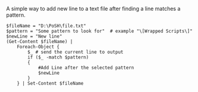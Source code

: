 A simple way to add new line to a text file after finding a line matches a pattern.    
    
    $fileName = "D:\PoSH\file.txt"
    $pattern = "Some pattern to look for"  # example "\[Wrapped Scripts\]" 
    $newLine = "New line"
    (Get-Content $fileName) | 
        Foreach-Object {
            $_ # send the current line to output
            if ($_ -match $pattern) 
            {
                #Add Line after the selected pattern 
                $newLine
            }
        } | Set-Content $fileName
